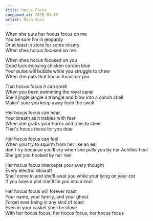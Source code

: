 ```yaml
---
title: Hocus Focus
composed_at: 2015-03-19
artist: Rich Soni
---
```


When she puts her hocus focus on me  
You be sure I'm in jeopardy  
Or at least in store for some misery  
When shes hocus focused on me  

When shes hocus focused on you  
Good luck enjoying chicken cordon blue  
Your pulse will bubble while you struggle to chew  
When she puts that hocus focus on you  

That hocus focus it can smell  
When you been swimming the royal canal  
She'll jingle jangle a triangle and blow into a conch shell  
Makin' sure you keep away from the swell  

Her hocus focus can hear  
Your breath as it trebles with fear  
When she grabs your horns and tries to steer  
That's hocus focus for you dear  

Her hocus focus can feel  
When you try to squirm from her like an eel  
don't try because you'll cry when she pulls you by her Achilles heel  
She got you hooked by her reel  

Her hocus focus intercepts your every thought  
Every electric kilowatt  
Shell come in and she'll swat you while your lying on your cot  
If you have a plot she'll tie you into a knot  

Her hocus focus will forever roast  
Your name, your family, and your ghost  
Forget ever being in any kind of toast  
Even in your casket shell be close  
With her hocus focus, her hocus focus, her hocus focus  
